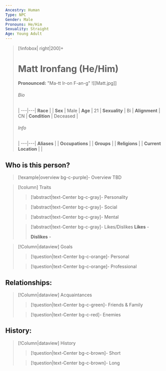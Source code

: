 ```yaml
---
Ancestry: Human
Type: NPC
Gender: Male
Pronouns: He/Him
Sexuality: Straight
Age: Young Adult
---
```

> [!infobox| right|200]+
> # Matt Ironfang (He/Him)
> **Pronounced:**  "Ma-tt Ir-on F-an-g"
> ![[Matt.jpg]]
> ###### Bio
>  |
> ---|---|
> **Race** |  |
> **Sex** | Male |
> **Age** | 21 |
> **Sexuality** | Bi |
> **Alignment** | CN |
> **Condition** | Deceased |
> ###### Info
>  |
> ---|---|
> **Aliases** |  |
> **Occupations** |  |
> **Groups** |  |
> **Religions** |  |
> **Current Location** |  |

## Who is this person?
> [!example|overview bg-c-purple]- Overview 
> TBD


> [!column] Traits
>> [!abstract|text-Center bg-c-gray]- Personality
>>  
>
>
>> [!abstract|text-Center bg-c-gray]- Social
>> 
>
>
>> [!abstract|text-Center bg-c-gray]- Mental
>> 
>
>
>> [!abstract|text-Center bg-c-gray]- Likes/Dislikes
>> **Likes** - 
>>  
>> **Dislikes** - 


> [!Column|dataview] Goals
>> [!question|text-Center bg-c-orange]- Personal
>>  
>
>
>> [!question|text-Center bg-c-orange]- Professional
>>  
>


## Relationships:

> [!Column|dataview] Acquaintances
>> [!question|text-Center bg-c-green]- Friends & Family
>>   
>
>
>> [!question|text-Center bg-c-red]- Enemies
>>   
>

## History:
> [!Column|dataview] History
>> [!question|text-Center bg-c-brown]- Short
>>   
>
>
>> [!question|text-Center bg-c-brown]- Long
>>   
>
